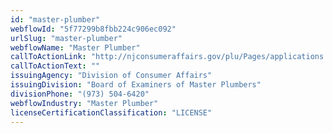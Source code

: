 ```yaml
---
id: "master-plumber"
webflowId: "5f77299b8fbb224c906ec092"
urlSlug: "master-plumber"
webflowName: "Master Plumber"
callToActionLink: "http://njconsumeraffairs.gov/plu/Pages/applications.aspx"
callToActionText: ""
issuingAgency: "Division of Consumer Affairs"
issuingDivision: "Board of Examiners of Master Plumbers"
divisionPhone: "(973) 504-6420"
webflowIndustry: "Master Plumber"
licenseCertificationClassification: "LICENSE"
---
```

